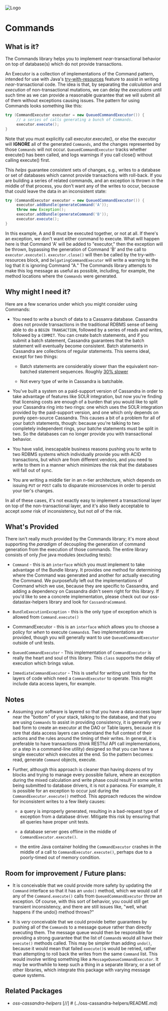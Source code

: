 ![Logo](https://www.clearcapital.com/wp-content/uploads/2015/02/Clear-Capital@2x.png)
# Commands

## What is it?

The Commands library helps you to implement *near*-transactional
behavior on top of database(s) which do not provide transactions.

An Executor is a collection of implementations of the Command pattern,
intended for use with Java's
[try-with-resources](https://docs.oracle.com/javase/tutorial/essential/exceptions/tryResourceClose.html)
feature to assist in writing *near*-transactional code. The idea is
that, by separating the *calculation* and *execution* of
non-transactional mutations, we can delay the *executions* until such
time as we can provide a reasonable guarantee that we will submit all
of them without exceptions causing issues.  The pattern for using
Commands looks something like this:

```java
try (CommandExecutor executor = new QueuedCommandExecutor()) {
     // a series of calls generating a bunch of Commands.
     executor.execute();
}
```

Note that you must explicitly call executor.execute(), or else the
executor will **IGNORE** all of the generated ```Commands```, and the
changes represented by those ```Commands``` will not
occur. ```QueuedCommandExecutor``` tracks whether execute() has
been called, and logs warnings if you call close() without calling
execute() first.

This *helps* guarantee consistent sets of changes, e.g., writes to a
database or set of databases which cannot provide transactions with
roll-back. If you are building a series of related commands, and an
exception is thrown in the middle of that process, you don't want any
of the writes to occur, because that could leave the data in an
inconsistent state:

```java
try (CommandExecutor executor = new QueuedCommandExecutor()) {
     executor.addBundle(generateCommand('A'));
     throw new Exception();
     executor.addBundle(generateCommand('B'));
     executor.execute();
}
```

In this example, A and B must be executed together, or not at all. If
there's an exception, we don't want either command to execute. What
will happen here is that Command 'A' will be added to "executor," then
the exception will be thrown, bypassing the generation of Command 'B'
and the call to ```executor.execute()```. ```executor.close()``` will
then be called by the try-with-resources block, and
```DelgatingCommandExecutor``` will write a warning to the log that it
is ignoring Command "A." The Commands library attempts to make this log
message as useful as possible, including, for example, the method
locations where the ```Commands``` were generated.

## Why might I need it?

Here are a few scenarios under which you might consider using Commands:

- You need to write a bunch of data to a Cassanra database. Cassandra
  does not provide transactions in the traditional RDBMS sense of being
  able to do a ```BEGIN TRANSACTION```, followed by a series of reads
  and writes, followed by a ```COMMIT```. You can create batch
  statements, and if you submit a batch statement, Cassandra guarantees
  that the batch statement will eventually become consistent. Batch
  statements in Cassandra are collections of regular statements. This
  seems ideal, except for two things:

  - Batch statements are considerably slower than the equivalent
    non-batched statement sequences. Roughly
    [30% slower](http://www.datastax.com/dev/blog/atomic-batches-in-cassandra-1-2)

  - Not every type of write in Cassandra is batchable.

- You've built a system on a paid-support version of Cassandra in
  order to take advantage of features like SOLR integration, but now
  you're finding that licensing costs are enough of a burden that you
  would like to split your Cassandra ring into two rings: one which
  uses the SOLR integration provided by the paid-support version, and
  one which only depends on purely open-source Cassandra. This causes
  a bit of a problem for all of your batch statements, though: because
  you're talking to two completely independent rings, your batche
  statements must be split in two. So the databases can no longer
  provide you with transactional behavior.

- You have valid, inescapable business reasons pushing you to write to
  two RDBMS systems which individually provide you with ACID
  transactions, but which are from different vendors, and you need to
  write to them in a manner which minimizes the risk that the
  databases will fall out of sync.

- You are writing a middle tier in an *n*-tier architecture, which
  depends on issuing ```PUT``` or ```POST``` calls to disparate
  microservices in order to persist your tier's changes.

In all of these cases, it's not exactly easy to implement a
transactional layer on top of the non-transactional layer, and it's
also likely acceptable to accept *some* risk of inconsistency, but not
*all* of the risk.

## What's Provided

There isn't really much provided by the Commands library; it's more about
supporting the *paradigm* of decoupling the generation of command generation
from the execution of those commands.  The entire library consists of
only *five* java modules (excluding tests):

- ```Command``` - this is an ```interface``` which you must implement
  to take advantage of the Bundle library.  It provides one method for
  determining where the Command was generated and another for actually
  executing the Command. We purposefully left out the implementations
  of Command which we use, because they are specific to Cassandra, and
  adding a dependency on Cassandra didn't seem right for this library.
  If you'd like to see a concrete implementation, please check out our
  oss-datastax-helpers library and look for ```CassandraCommand```.

- ```BundleExecutionException``` - this is the only type of exception which
  is allowed from ```Command.execute()```

- CommandExecutor - this is an ```interface``` which allows you to
  choose a policy for *when* to execute ```Commands```s. Two
  implementations are provided, though you will generally want to use
  ```QueuedCommandExecutor``` outside of unit tests.

- ```QueuedCommandExecutor``` - This implementation of
  ```CommandExecutor``` is really the heart and soul of this
  library. This ```class``` supports the delay of execution which
  brings value.

- ```ImmediateCommandExecutor``` - This is useful for writing unit
  tests for the layers of code which need a ```CommandExecutor``` to
  operate. This might include data access layers, for example.

## Notes

- Assuming your software is layered so that you have a data-access
  layer near the "bottom" of your stack, talking to the database, and
  that you are using ```Commands``` to assist in providing consistency,
  it is generally very bad form to create an executor at the DAO or
  Table layers, because it is rare that data access layers can
  understand the full context of their actions and the rules around
  the timing of their writes. In general, it is preferable to have
  transactions (think RESTful API call implementations, or a step in a
  command-line utility) designed so that you can have a single
  executor which executes at the end. So the pattern becomes: read,
  generate ```Command``` objects, execute.

- Further, although this approach is cleaner than having dozens of try
  blocks and trying to manage every possible failure, where an
  exception during the mixed calculation and write phase could result
  in some writes being submitted to database drivers, it is not a
  panacea. For example, it is possible for an exception to occur just
  during the ```CommandExecutor.execute()``` method. This approach
  reduces the window for inconsistent writes to a few likely causes:
 
  - a query is improperly generated, resulting in a bad-request type
    of exception from a database driver. Mitigate this risk by
    ensuring that all queries have proper unit tests.
  
  - a database server goes offline in the middle of
    ```CommandExecutor.execute()```.

  - the entire Java container holding the ```CommandExecutor``` crashes
    in the middle of a call to ```CommandExecutor.execute()```, perhaps
    due to a poorly-timed out of memory condition.
  
## Room for improvement / Future plans:

- It is conceivable that we could provide more safety by updating the
  ```Command``` interface so that it has an ```undo()``` method, which
  we would call if any of the ```Command.execute()``` calls from
  ```QueuedCommandExecutor``` throw an exception. Of course, with this
  sort of behavior, you could still get transient inconsistency, and
  there are still issues like, "well, what happens if the undo() method
  throws?"

- It is *very* conceivable that we could provide better guarantees by
  pushing all of the ```Command```s to a message queue rather than
  directly executing them. The message queue would then be responsible
  for providing a strong guarantee that the list of ```Command```s
  would all have their ```execute()``` methods called. This may be
  simpler than adding ```undo()```, because it would mean that failed
  ```execute()```s would be retried, rather than attempting to roll
  back the writes from the same ```Command``` list. This would involve
  writing something like a ```MessageQueueCommandExecutor```. It may be
  worthwhile to keep such a thing in a separate library, or a set of
  other libraries, which integrate this package with varying message
  queue systems.

## Related Packages

- *oss-cassandra-helpers* [//] # (../oss-cassandra-helpers/README.md)
